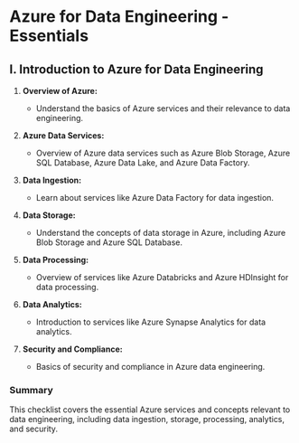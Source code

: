 # Azure for Data Engineering - Essentials

## I. Introduction to Azure for Data Engineering

1. **Overview of Azure:** 
   - Understand the basics of Azure services and their relevance to data engineering.

2. **Azure Data Services:** 
   - Overview of Azure data services such as Azure Blob Storage, Azure SQL Database, Azure Data Lake, and Azure Data Factory.

3. **Data Ingestion:** 
   - Learn about services like Azure Data Factory for data ingestion.

4. **Data Storage:** 
   - Understand the concepts of data storage in Azure, including Azure Blob Storage and Azure SQL Database.

5. **Data Processing:** 
   - Overview of services like Azure Databricks and Azure HDInsight for data processing.

6. **Data Analytics:** 
   - Introduction to services like Azure Synapse Analytics for data analytics.

7. **Security and Compliance:** 
   - Basics of security and compliance in Azure data engineering.

### Summary

This checklist covers the essential Azure services and concepts relevant to data engineering, including data ingestion, storage, processing, analytics, and security.
